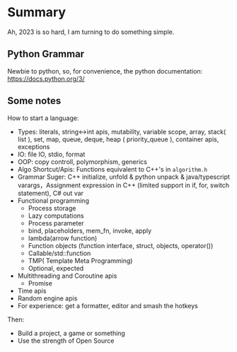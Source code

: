 # Summary

Ah, 2023 is so hard, I am turning to do something simple.

## Python Grammar

Newbie to python, so, for convenience, the python documentation:
<https://docs.python.org/3/>

## Some notes

How to start a language:

- Types: literals, string<->int apis, mutability, variable scope, array, stack( list ), set, map, queue, deque, heap ( priority_queue ), container apis, exceptions
- IO: file IO, stdio, format
- OOP: copy controll, polymorphism, generics
- Algo Shortcut/Apis: Functions equivalent to C++'s in `algorithm.h`
- Grammar Suger: C++ initialize, unfold & python unpack & java/typescript varargs，Assignment expression in C++ (limited support in if, for, switch statement), C# out var 
- Functional programming
  - Process storage
  - Lazy computations
  - Process parameter
  - bind, placeholders, mem_fn, invoke, apply
  - lambda(arrow function)
  - Function objects (function interface, struct, objects, operator())
  - Callable/std::function
  - TMP( Template Meta Programming)
  - Optional, expected
- Multithreading and Coroutine apis
  - Promise
- Time apis
- Random engine apis
- For experience: get a formatter, editor and smash the hotkeys

Then:

- Build a project, a game or something
- Use the strength of Open Source
